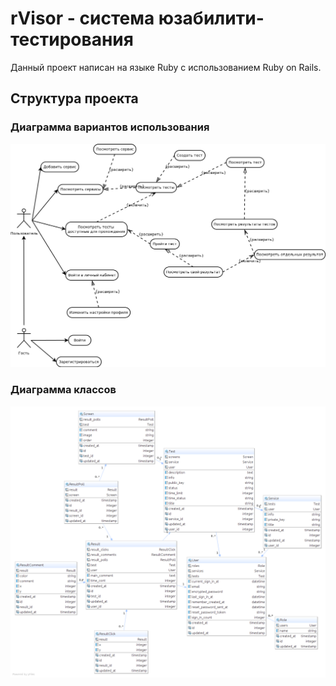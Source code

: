 # rVisor - система юзабилити-тестирования

Данный проект написан на языке Ruby с использованием Ruby on Rails.

## Структура проекта

### Диаграмма вариантов использования

![UseCase](docs/images/usecase.png)

### Диаграмма классов

![Diagram](docs/images/classes.png)
